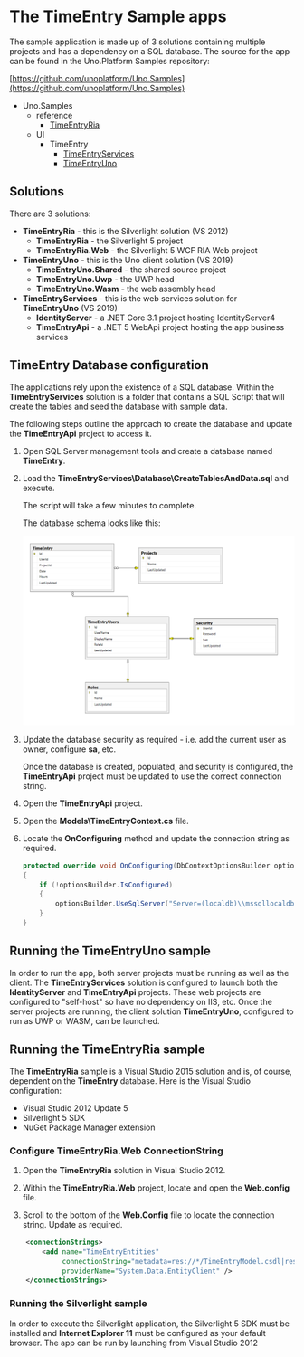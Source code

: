 # The TimeEntry Sample apps

The sample application is made up of 3 solutions containing multiple projects and has a dependency on a SQL database. The source for the app can be found in the Uno.Platform Samples repository:

[https://github.com/unoplatform/Uno.Samples](https://github.com/unoplatform/Uno.Samples)

* Uno.Samples
  * reference
    * [TimeEntryRia](https://github.com/unoplatform/Uno.Samples/tree/master/reference/TimeEntryRia)
  * UI
    * TimeEntry
      * [TimeEntryServices](https://github.com/unoplatform/Uno.Samples/tree/master/UI/TimeEntry/TimeEntryServices)
      * [TimeEntryUno](https://github.com/unoplatform/Uno.Samples/tree/master/UI/TimeEntry/TimeEntryUno)

## Solutions

There are 3 solutions:

* **TimeEntryRia** - this is the Silverlight solution (VS 2012)
  * **TimeEntryRia** - the Silverlight 5 project
  * **TimeEntryRia.Web** - the Silverlight 5 WCF RIA Web project
* **TimeEntryUno** - this is the Uno client solution (VS 2019)
  * **TimeEntryUno.Shared** - the shared source project
  * **TimeEntryUno.Uwp** - the UWP head
  * **TimeEntryUno.Wasm** - the web assembly head
* **TimeEntryServices** - this is the web services solution for **TimeEntryUno** (VS 2019)
  * **IdentityServer** - a .NET Core 3.1 project hosting IdentityServer4
  * **TimeEntryApi** - a .NET 5 WebApi project hosting the app business services

## TimeEntry Database configuration

The applications rely upon the existence of a SQL database. Within the **TimeEntryServices** solution is a folder that contains a SQL Script that will create the tables and seed the database with sample data.

The following steps outline the approach to create the database and update the **TimeEntryApi** project to access it.

1. Open SQL Server management tools and create a database named **TimeEntry**.

1. Load the **TimeEntryServices\\Database\\CreateTablesAndData.sql** and execute.

    The script will take a few minutes to complete.

    The database schema looks like this:

    ![Time Entry Database Schema](assets/database-schema.png)

1. Update the database security as required - i.e. add the current user as owner, configure **sa**, etc.

    Once the database is created, populated, and security is configured, the **TimeEntryApi** project must be updated to use the correct connection string.

1. Open the **TimeEntryApi** project.

1. Open the **Models\\TimeEntryContext.cs** file.

1. Locate the **OnConfiguring** method and update the connection string as required.

    ```csharp
    protected override void OnConfiguring(DbContextOptionsBuilder optionsBuilder)
    {
        if (!optionsBuilder.IsConfigured)
        {
            optionsBuilder.UseSqlServer("Server=(localdb)\\mssqllocaldb;Database=TimeEntry;Trusted_Connection=True;");
        }
    }
    ```

## Running the TimeEntryUno sample

In order to run the app, both server projects must be running as well as the client. The **TimeEntryServices** solution is configured to launch both the **IdentityServer** and **TimeEntryApi** projects. These web projects are configured to "self-host" so have no dependency on IIS, etc. Once the server projects are running, the client solution **TimeEntryUno**, configured to run as UWP or WASM, can be launched.

## Running the TimeEntryRia sample

The **TimeEntryRia** sample is a Visual Studio 2015 solution and is, of course, dependent on the **TimeEntry** database. Here is the Visual Studio configuration:

* Visual Studio 2012 Update 5
* Silverlight 5 SDK
* NuGet Package Manager extension

### Configure TimeEntryRia.Web ConnectionString

1. Open the **TimeEntryRia** solution in Visual Studio 2012.

1. Within the **TimeEntryRia.Web** project, locate and open the **Web.config** file.

1. Scroll to the bottom of the **Web.Config** file to locate the connection string. Update as required.

```xml
    <connectionStrings>
        <add name="TimeEntryEntities"
             connectionString="metadata=res://*/TimeEntryModel.csdl|res://*/TimeEntryModel.ssdl|res://*/TimeEntryModel.msl;provider=System.Data.SqlClient;provider connection string=&quot;data source=.\SQLEXPRESS;initial catalog=TimeEntry;integrated security=True;multipleactiveresultsets=True;App=EntityFramework&quot;"
             providerName="System.Data.EntityClient" />
    </connectionStrings>
```

### Running the Silverlight sample

In order to execute the Silverlight application, the Silverlight 5 SDK must be installed and **Internet Explorer 11** must be configured as your default browser. The app can be run by launching from Visual Studio 2012
